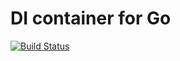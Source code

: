 # DI container for Go

[![Build Status](https://travis-ci.org/tonyhhyip/go-di-container.svg?branch=master)](https://travis-ci.org/tonyhhyip/go-di-container)